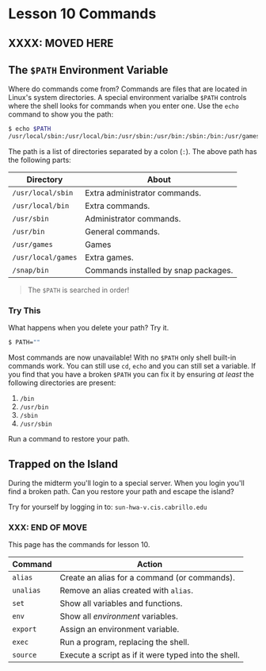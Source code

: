 # Lesson 10 Commands

## XXXX: MOVED HERE 

## The `$PATH` Environment Variable 

Where do commands come from? Commands are files that are located in Linux's system directories. A special environment varialbe `$PATH` controls where the shell looks for commands when you enter one. Use the `echo` command to show you the path: 

```bash 
$ echo $PATH
/usr/local/sbin:/usr/local/bin:/usr/sbin:/usr/bin:/sbin:/bin:/usr/games:/usr/local/games:/snap/bin
```

The path is a list of directories separated by a colon (`:`). The above path has the following parts: 

| Directory | About | 
| --- | --- | 
| `/usr/local/sbin` | Extra administrator commands. | 
| `/usr/local/bin` | Extra commands. | 
| `/usr/sbin` | Administrator commands. | 
| `/usr/bin` | General commands. | 
| `/usr/games` | Games |
| `/usr/local/games` | Extra games. | 
| `/snap/bin` | Commands installed by snap packages. | 

> The `$PATH` is searched in order!

### Try This 

What happens when you delete your path? Try it.

```bash 
$ PATH="" 
``` 

Most commands are now unavailable! With no `$PATH` only shell built-in commands work. You can still use `cd`, `echo` and you can still set a variable. If you find that you have a broken `$PATH` you can fix it by ensuring *at least* the following directories are present: 

1. `/bin`
2. `/usr/bin`
3. `/sbin`
4. `/usr/sbin`

Run a command to restore your path. 


## Trapped on the Island 

During the midterm you'll login to a special server. When you login you'll find a broken path. Can you restore your path and escape the island? 

Try for yourself by logging in to: `sun-hwa-v.cis.cabrillo.edu`

<script id="asciicast-SUJNNjm8EJFd7hmO9DRn9dtXz" src="https://asciinema.org/a/SUJNNjm8EJFd7hmO9DRn9dtXz.js" async></script>


### XXX: END OF MOVE

This page has the commands for lesson 10. 

| Command | Action | 
| --- | --- | 
| `alias` | Create an alias for a command (or commands). | 
| `unalias` | Remove an alias created with `alias`. | 
| `set` | Show all variables and functions. | 
| `env` | Show all *environment* variables. | 
| `export` | Assign an environment variable. | 
| `exec` | Run a program, replacing the shell. | 
| `source` | Execute a script as if it were typed into the shell. | 

